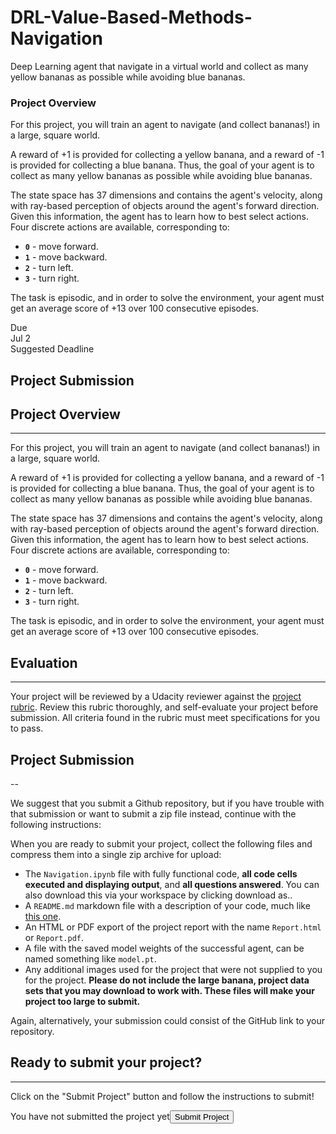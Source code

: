 # DRL-Value-Based-Methods-Navigation
Deep Learning agent that navigate in a virtual world and collect as many yellow bananas as possible while avoiding blue bananas.


### Project Overview  
For this project, you will train an agent to navigate (and collect bananas!) in a large, square world.

A reward of +1 is provided for collecting a yellow banana, and a reward of -1 is provided for collecting a blue banana. Thus, the goal of your agent is to collect as many yellow bananas as possible while avoiding blue bananas.

The state space has 37 dimensions and contains the agent's velocity, along with ray-based perception of objects around the agent's forward direction. Given this information, the agent has to learn how to best select actions. Four discrete actions are available, corresponding to:  


<ul>
<li><strong><code>0</code></strong> - move forward.</li>
<li><strong><code>1</code></strong> - move backward.</li>
<li><strong><code>2</code></strong> - turn left.</li>
<li><strong><code>3</code></strong> - turn right.</li>
</ul>

The task is episodic, and in order to solve the environment, your agent must get an average score of +13 over 100 consecutive episodes.



<div class="index--project-container--2b9U1"><div><div class="container-fluid index--container--1H1L7"><div class="index--body--2gqet layout--content--3Smmq layout--body--3U2qN"><div><div class="index--due-at--2NaON"><div class="due-at--due-at--2ujLU"><div class="tooltip--tooltip-container--2mGjh" aria-describedby="tooltip-due-at"><span><div class="due-at--label--hKnHP">Due</div> <div class="due-at--value--VPabf">Jul 2</div></span><div class="tooltip--tooltip-hover-center--ks0Gb tooltip--hidden--1YyX5" id="tooltip-due-at">Suggested Deadline</div></div></div></div><h2 class="index--title--3eIzO">Project Submission</h2></div><div class="ltr"><div class="index-module--markdown--2MdcR ureact-markdown "><h2 id="project-overview">Project Overview</h2>
<hr>
<p>For this project, you will train an agent to navigate (and collect bananas!) in a large, square world. </p>
<p>A reward of +1 is provided for collecting a yellow banana, and a reward of -1 is provided for collecting a blue banana.  Thus, the goal of your agent is to collect as many yellow bananas as possible while avoiding blue bananas.  </p>
<p>The state space has 37 dimensions and contains the agent's velocity, along with ray-based perception of objects around the agent's forward direction.  Given this information, the agent has to learn how to best select actions.  Four discrete actions are available, corresponding to:</p>
<ul>
<li><strong><code>0</code></strong> - move forward.</li>
<li><strong><code>1</code></strong> - move backward.</li>
<li><strong><code>2</code></strong> - turn left.</li>
<li><strong><code>3</code></strong> - turn right.</li>
</ul>
<p>The task is episodic, and in order to solve the environment, your agent must get an average score of +13 over 100 consecutive episodes.</p>
<h2 id="evaluation">Evaluation</h2>
<hr>
<p>Your project will be reviewed by a Udacity reviewer against the <a target="_blank" href="https://review.udacity.com/#!/rubrics/1889/view">project rubric</a>. Review this rubric thoroughly, and self-evaluate your project before submission. All criteria found in the rubric must meet specifications for you to pass.</p>
<h2 id="project-submission">Project Submission</h2>
<p>--</p>
<p>We suggest that you submit a Github repository, but if you have trouble with that submission or want to submit a zip file instead, continue with the following instructions:</p>
<p>When you are ready to submit your project, collect the following files and compress them into a single zip archive for upload:</p>
<ul>
<li>The <code>Navigation.ipynb</code> file with fully functional code, <strong>all code cells executed and displaying output</strong>, and <strong>all questions answered</strong>. You can also download this via your workspace by clicking download as..</li>
<li>A <code>README.md</code> markdown file with a description of your code, much like <a target="_blank" href="https://github.com/udacity/deep-reinforcement-learning/blob/master/p1_navigation/README.md">this one</a>.</li>
<li>An HTML or PDF export of the project report with the name <code>Report.html</code> or <code>Report.pdf</code>.</li>
<li>A file with the saved model weights of the successful agent, can be named something like <code>model.pt</code>.</li>
<li>Any additional images used for the project that were not supplied to you for the project. <strong>Please do not include the large banana, project data sets that you may download to work with.  These files will make your project too large to submit.</strong></li>
</ul>
<p>Again, alternatively, your submission could consist of the GitHub link to your repository.</p>
<h2 id="ready-to-submit-your-project-">Ready to submit your project?</h2>
<hr>
<p>Click on the "Submit Project" button and follow the instructions to submit!</p>
</div></div></div></div><div><div><div class="_footer--footer--31z6y layout--content--3Smmq"><span class="_footer--status--2vs9S">You have not submitted the project yet</span><span><button class="vds-button vds-button--primary" type="button"><span class="vds-button__content">Submit Project</span></button></span></div></div></div></div></div>
